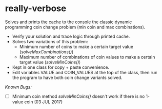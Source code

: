 # really-verbose
Solves and prints the cache to the console the classic dynamic programming coin change problem (min coin and max combinations).

- Verify your solution and trace logic through printed cache.
- Solves two variations of this problem: 
    - Minimum number of coins to make a certain target value (*solveMaxCombinations()*)
    - Maximum number of combinations of coin values to make a certain target value (*solveMinCoins()*)
- Kept in one class for copy + paste convenience.
- Edit variables VALUE and COIN_VALUES at the top of the class, then run the program to have both coin change variants solved.

*Known Bugs:*
- [ ] Minimum coin method *solveMinCoins()* doesn't work if there is no 1-value coin (03 JUL 2017)
